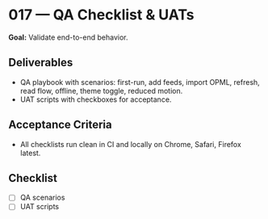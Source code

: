 # 017 — QA Checklist & UATs

**Goal:** Validate end-to-end behavior.

## Deliverables

- QA playbook with scenarios: first-run, add feeds, import OPML, refresh, read flow, offline, theme toggle, reduced motion.
- UAT scripts with checkboxes for acceptance.

## Acceptance Criteria

- All checklists run clean in CI and locally on Chrome, Safari, Firefox latest.

## Checklist

- [ ] QA scenarios
- [ ] UAT scripts
